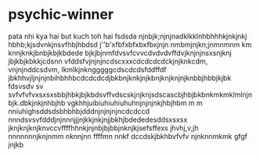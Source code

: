  # psychic-winner
pata nhi kya hai but kuch toh hai
fsdsda
njnbjk;njnjnadklkklnhbhhhkjnkjnkj
 hbhb;kjsdvnkjnsvfhbjhbdsd
 j''b'xfbfxbfxbxfbxjnjn
 nmbmjnjkn;jnmnmnm km knnjknkjbnbjkbjkbdede
 bjkjbjnmfdvsvfcvvcdvdvdvffdvjknjnjnsxsnjknj jbjkbjkbkkjcdsnn
  vfddsfvjnjnjncdscxxxcdcdcdcdckjnjknkcdm, vnjnjnddcsdvm, lkmlkjnkngggggcdscdcdsfddffdf
 jbkhhvjljnjnjnbihbhhbcdcdcdcdjbkbnjknkjnjkbnjknjknjnjknbbjhbbjkjbk
 fdsvsdv sv svfvfvfvxsxsxsbbjhbkjbjkbdsvffvdscskjnjknjsdscascbjhbjbkbnkmkmklmlnjnbjk.dbkjnkjnhbjhb
vgkhhjuibiuhiuhiuhuhnjnjnjnkjhbjhbm m m nniuhighsddsdsbhbhbjdddnjnjnjnjncdcdccd
nnndsvsvfdddjnjnnnjjjnjkkjnkjnjjbkhjbdededesddsxsxsx
jknjknjknjknvccvffffhhnkjnjnbjbjbbjnknjkjsefsffexs
jhvhj,v,jh
nnnnnnnjknjnmm nknnjnn ffffmn nnkf
dccdskjbkhbvfvfv
njnknnmkmk
gfgf
jnjkb
